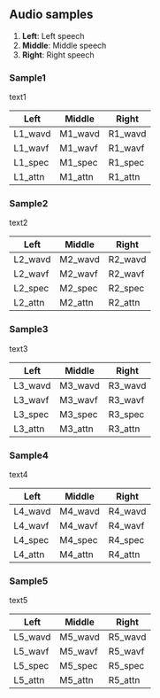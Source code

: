 ## Audio samples

1. **Left**: Left speech
2. **Middle**: Middle speech
3. **Right**: Right speech

### Sample1  

text1

| **Left** | **Middle** | **Right** |  
| --- | --- | --- |  
| L1_wavd | M1_wavd | R1_wavd |  
| L1_wavf | M1_wavf | R1_wavf |  
| L1_spec | M1_spec | R1_spec |  
| L1_attn | M1_attn | R1_attn |  

### Sample2  

text2

| **Left** | **Middle** | **Right** |  
| --- | --- | --- |  
| L2_wavd | M2_wavd | R2_wavd |  
| L2_wavf | M2_wavf | R2_wavf |  
| L2_spec | M2_spec | R2_spec |  
| L2_attn | M2_attn | R2_attn |  

### Sample3  

text3

| **Left** | **Middle** | **Right** |  
| --- | --- | --- |  
| L3_wavd | M3_wavd | R3_wavd |  
| L3_wavf | M3_wavf | R3_wavf |  
| L3_spec | M3_spec | R3_spec |  
| L3_attn | M3_attn | R3_attn |  

### Sample4  

text4

| **Left** | **Middle** | **Right** |  
| --- | --- | --- |  
| L4_wavd | M4_wavd | R4_wavd |  
| L4_wavf | M4_wavf | R4_wavf |  
| L4_spec | M4_spec | R4_spec |  
| L4_attn | M4_attn | R4_attn |  

### Sample5  

text5

| **Left** | **Middle** | **Right** |  
| --- | --- | --- |  
| L5_wavd | M5_wavd | R5_wavd |  
| L5_wavf | M5_wavf | R5_wavf |  
| L5_spec | M5_spec | R5_spec |  
| L5_attn | M5_attn | R5_attn |  

